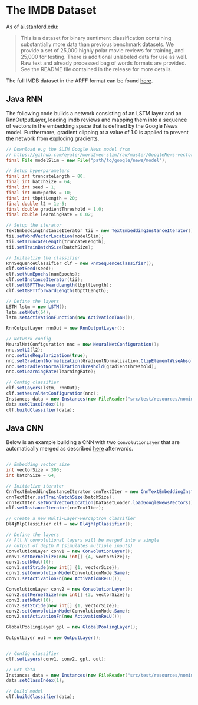 # The IMDB Dataset

As of [ai.stanford.edu](http://ai.stanford.edu/~amaas/data/sentiment/):

> This is a dataset for binary sentiment classification containing substantially more data than previous benchmark datasets. We provide a set of 25,000 highly polar movie reviews for training, and 25,000 for testing. There is additional unlabeled data for use as well. Raw text and already processed bag of words formats are provided. See the README file contained in the release for more details.


The full IMDB dataset in the ARFF format can be found [here](https://sourceforge.net/projects/weka/files/datasets/text-datasets/imdb-sentiment-2011.arff.gz/download).

## Java RNN
The following code builds a network consisting of an LSTM layer and an RnnOutputLayer, loading imdb reviews and mapping them into a sequence of vectors in the embedding space that is defined by the Google News model. Furthermore, gradient clipping at a value of 1.0 is applied to prevent the network from exploding gradients.

```java
// Download e.g the SLIM Google News model from
// https://github.com/eyaler/word2vec-slim/raw/master/GoogleNews-vectors-negative300-SLIM.bin.gz
final File modelSlim = new File("path/to/google/news/model");

// Setup hyperparameters
final int truncateLength = 80;
final int batchSize = 64;
final int seed = 1;
final int numEpochs = 10;
final int tbpttLength = 20;
final double l2 = 1e-5;
final double gradientThreshold = 1.0;
final double learningRate = 0.02;

// Setup the iterator
TextEmbeddingInstanceIterator tii = new TextEmbeddingInstanceIterator();
tii.setWordVectorLocation(modelSlim);
tii.setTruncateLength(truncateLength);
tii.setTrainBatchSize(batchSize);

// Initialize the classifier
RnnSequenceClassifier clf = new RnnSequenceClassifier();
clf.setSeed(seed);
clf.setNumEpochs(numEpochs);
clf.setInstanceIterator(tii);
clf.settBPTTbackwardLength(tbpttLength);
clf.settBPTTforwardLength(tbpttLength);

// Define the layers
LSTM lstm = new LSTM();
lstm.setNOut(64);
lstm.setActivationFunction(new ActivationTanH());

RnnOutputLayer rnnOut = new RnnOutputLayer();

// Network config
NeuralNetConfiguration nnc = new NeuralNetConfiguration();
nnc.setL2(l2);
nnc.setUseRegularization(true);
nnc.setGradientNormalization(GradientNormalization.ClipElementWiseAbsoluteValue);
nnc.setGradientNormalizationThreshold(gradientThreshold);
nnc.setLearningRate(learningRate);

// Config classifier
clf.setLayers(lstm, rnnOut);
clf.setNeuralNetConfiguration(nnc);
Instances data = new Instances(new FileReader("src/test/resources/nominal/imdb.arff"));
data.setClassIndex(1);
clf.buildClassifier(data);
```

## Java CNN
Below is an example building a CNN with two `ConvolutionLayer` that are automatically merged as described [here](../user-guide/nlp.md#using-convolutional-neural-networks) afterwards. 
```java

// Embedding vector size
int vectorSize = 300;
int batchSize = 64;

// Initialize iterator
CnnTextEmbeddingInstanceIterator cnnTextIter = new CnnTextEmbeddingInstanceIterator();
cnnTextIter.setTrainBatchSize(batchSize);
cnnTextIter.setWordVectorLocation(DatasetLoader.loadGoogleNewsVectors());
clf.setInstanceIterator(cnnTextIter);

// Create a new Multi-Layer-Perceptron classifier
Dl4jMlpClassifier clf = new Dl4jMlpClassifier();

// Define the layers
// All N convolutional layers will be merged into a single
// output of depth N (simulates multiple inputs)
ConvolutionLayer conv1 = new ConvolutionLayer();
conv1.setKernelSize(new int[] {4, vectorSize});
conv1.setNOut(10);
conv1.setStride(new int[] {1, vectorSize});
conv1.setConvolutionMode(ConvolutionMode.Same);
conv1.setActivationFn(new ActivationReLU());

ConvolutionLayer conv2 = new ConvolutionLayer();
conv2.setKernelSize(new int[] {3, vectorSize});
conv2.setNOut(10);
conv2.setStride(new int[] {1, vectorSize});
conv2.setConvolutionMode(ConvolutionMode.Same);
conv2.setActivationFn(new ActivationReLU());

GlobalPoolingLayer gpl = new GlobalPoolingLayer();

OutputLayer out = new OutputLayer();


// Config classifier
clf.setLayers(conv1, conv2, gpl, out);

// Get data
Instances data = new Instances(new FileReader("src/test/resources/nominal/imdb.arff"));
data.setClassIndex(1);

// Build model
clf.buildClassifier(data);
```
